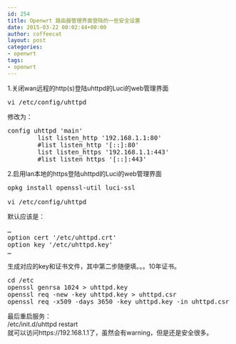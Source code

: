 ```yaml
---
id: 254
title: Openwrt 路由器管理界面登陆的一些安全设置
date: 2015-03-22 00:02:44+00:00
author: coffeecat
layout: post
categories:
- openwrt
tags:
- openwrt
---
```

1.关闭wan远程的http(s)登陆uhttpd的Luci的web管理界面

<pre class="lang:sh decode:true " >vi /etc/config/uhttpd</pre>

修改为：

<pre class="lang:vim decode:true " >config uhttpd 'main'
        list listen_http '192.168.1.1:80'
        #list listen_http '[::]:80'
        list listen_https '192.168.1.1:443'
        #list listen_https '[::]:443'</pre>

2.启用lan本地的https登陆uhttpd的Luci的web管理界面

<pre class="lang:sh decode:true " >opkg install openssl-util luci-ssl

vi /etc/config/uhttpd</pre>

默认应该是：

<pre class="lang:vim decode:true " >…
option cert '/etc/uhttpd.crt'
option key '/etc/uhttpd.key'
…</pre>

生成对应的key和证书文件，其中第二步随便填。。。10年证书。

<pre class="lang:sh decode:true " >cd /etc
openssl genrsa 1024 &gt; uhttpd.key
openssl req -new -key uhttpd.key &gt; uhttpd.csr
openssl req -x509 -days 3650 -key uhttpd.key -in uhttpd.csr &gt; uhttpd.crt</pre>

最后重启服务：  
/etc/init.d/uhttpd restart  
就可以访问https://192.168.1.1了，虽然会有warning，但是还是安全很多。